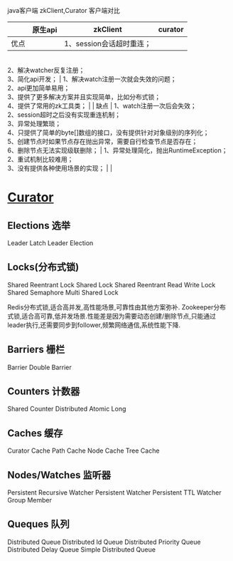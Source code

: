 java客户端
zkClient,Curator
客户端对比

|     | 原生api                                                                                                                                                           | zkClient                                                            | curator                                                                                    |
| --- | --------------------------------------------------------------------------------------------------------------------------------------------------------------- | ------------------------------------------------------------------- | ------------------------------------------------------------------------------------------ |
| 优点  |                                                                                                                                                                 | 1、session会话超时重连；<br/>2、解决watcher反复注册；<br/>3、简化api开发；              | 1、解决watch注册一次就会失效的问题；<br/>2、api更加简单易用；<br/>3、提供了更多解决方案并且实现简单，比如分布式锁；<br/>4、提供了常用的zk工具类； |
| 缺点  | 1、watch注册一次后会失效；<br/>2、session超时之后没有实现重连机制；<br/>3、异常处理繁琐；<br/>4、只提供了简单的byte[]数组的接口，没有提供针对对象级别的序列化；<br/>5、创建节点时如果节点存在抛出异常，需要自行检查节点是否存在；<br/>6、删除节点无法实现级联删除； | 1、异常处理简化，抛出RuntimeException；<br/>2、重试机制比较难用；<br/>3、没有提供各种使用场景的实现； |                                                                                            |

# [Curator](https://curator.apache.org/index.html)

## Elections 选举

Leader Latch
Leader Election

## Locks(分布式锁)

Shared Reentrant Lock
Shared Lock
Shared Reentrant Read Write Lock
Shared Semaphore
Multi Shared Lock 

Redis分布式锁,适合高并发,高性能场景,可靠性由其他方案弥补.
Zookeeper分布式锁,适合高可靠,低并发场景.性能差是因为需要动态创建/删除节点,只能通过leader执行,还需要同步到follower,频繁网络通信,系统性能下降.

## Barriers 栅栏

Barrier
Double Barrier

## Counters 计数器

Shared Counter
Distributed Atomic Long

## Caches 缓存

Curator Cache
Path Cache
Node Cache
Tree Cache

## Nodes/Watches 监听器

Persistent Recursive Watcher
Persistent Watcher
Persistent TTL Watcher
Group Member

## Queques 队列

Distributed Queue
Distributed Id Queue
Distributed Priority Queue
Distributed Delay Queue
Simple Distributed Queue
